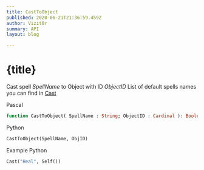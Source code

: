```yaml
---
title: CastToObject
published: 2020-06-21T21:36:59.459Z
author: Vizit0r
summary: API
layout: blog

---
```


# {title}



Cast spell *SpellName* to Object with ID *ObjectID*
List of default spells names you can find in [Cast](Api/Cast)

Pascal

```pascal
function CastToObject( SpellName : String; ObjectID : Cardinal ): Boolean
```



Python

```python
CastToObject(SpellName, ObjID)
```



Example Python

```python
Cast("Heal", Self())
```
